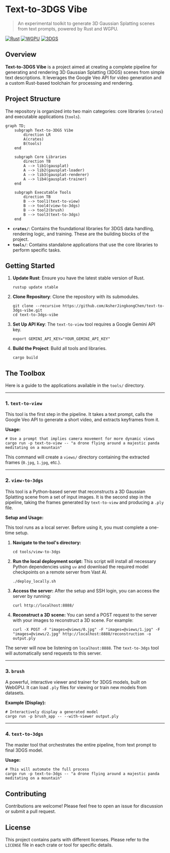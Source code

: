 # Text-to-3DGS Vibe

> An experimental toolkit to generate 3D Gaussian Splatting scenes from text prompts, powered by Rust and WGPU.

[![Rust](https://img.shields.io/badge/Rust-CE412B.svg?style=for-the-badge&logo=rust&logoColor=white)](https://www.rust-lang.org/)
[![WGPU](https://img.shields.io/badge/WGPU-009E6C.svg?style=for-the-badge&logo=wgpu&logoColor=white)](https://wgpu.rs/)
[![3DGS](https://img.shields.io/badge/3DGS-3D65FF.svg?style=for-the-badge&logo=3dgs&logoColor=white)](https://repo-sam.inria.fr/fungraph/3d-gaussian-splatting/)

## Overview

**Text-to-3DGS Vibe** is a project aimed at creating a complete pipeline for generating and rendering 3D Gaussian Splatting (3DGS) scenes from simple text descriptions. It leverages the Google Veo API for video generation and a custom Rust-based toolchain for processing and rendering.

## Project Structure

The repository is organized into two main categories: core libraries (`crates`) and executable applications (`tools`).

```mermaid
graph TD;
    subgraph Text-to-3DGS Vibe
        direction LR
        A(crates)
        B(tools)
    end

    subgraph Core Libraries
        direction TB
        A --> lib1(gausplat)
        A --> lib2(gausplat-loader)
        A --> lib3(gausplat-renderer)
        A --> lib4(gausplat-trainer)
    end

    subgraph Executable Tools
        direction TB
        B --> tool1(text-to-view)
        B --> tool4(view-to-3dgs)
        B --> tool2(brush)
        B --> tool3(text-to-3dgs)
    end
```

-   **`crates/`**: Contains the foundational libraries for 3DGS data handling, rendering logic, and training. These are the building blocks of the project.
-   **`tools/`**: Contains standalone applications that use the core libraries to perform specific tasks.

## Getting Started

1.  **Update Rust**: Ensure you have the latest stable version of Rust.
    ```shell
    rustup update stable
    ```

2.  **Clone Repository**: Clone the repository with its submodules.
    ```shell
    git clone --recursive https://github.com/AsherJingkongChen/text-to-3dgs-vibe.git
    cd text-to-3dgs-vibe
    ```

3.  **Set Up API Key**: The `text-to-view` tool requires a Google Gemini API key.
    ```shell
    export GEMINI_API_KEY="YOUR_GEMINI_API_KEY"
    ```

4.  **Build the Project**: Build all tools and libraries.
    ```shell
    cargo build
    ```

## The Toolbox

Here is a guide to the applications available in the `tools/` directory.

---

### 1. `text-to-view`

This tool is the first step in the pipeline. It takes a text prompt, calls the Google Veo API to generate a short video, and extracts keyframes from it.

**Usage:**

```shell
# Use a prompt that implies camera movement for more dynamic views
cargo run -p text-to-view -- "a drone flying around a majestic panda meditating on a mountain"
```

This command will create a `views/` directory containing the extracted frames (`0.jpg`, `1.jpg`, etc.).

---

### 2. `view-to-3dgs`

This tool is a Python-based server that reconstructs a 3D Gaussian Splatting scene from a set of input images. It is the second step in the pipeline, taking the frames generated by `text-to-view` and producing a `.ply` file.

**Setup and Usage:**

This tool runs as a local server. Before using it, you must complete a one-time setup.

1.  **Navigate to the tool's directory:**
    ```shell
    cd tools/view-to-3dgs
    ```

2.  **Run the local deployment script:**
    This script will install all necessary Python dependencies using `uv` and download the required model checkpoints on a remote server from Vast AI.
    ```shell
    ./deploy_locally.sh
    ```

3.  **Access the server:**
    After the setup and SSH login, you can access the server by running:
    ```shell
    curl http://localhost:8888/
    ```

4. **Reconstruct a 3D scene:**
    You can send a POST request to the server with your images to reconstruct a 3D scene. For example:
    ```shell
    curl -X POST -F "images=@views/0.jpg" -F "images=@views/1.jpg" -F "images=@views/2.jpg" http://localhost:8888/reconstruction -o output.ply
    ```

The server will now be listening on `localhost:8888`. The `text-to-3dgs` tool will automatically send requests to this server.

---

### 3. `brush`

A powerful, interactive viewer and trainer for 3DGS models, built on WebGPU. It can load `.ply` files for viewing or train new models from datasets.

**Example (Display):**

```shell
# Interactively display a generated model
cargo run -p brush_app -- --with-viewer output.ply
```

---

### 4. `text-to-3dgs`

The master tool that orchestrates the entire pipeline, from text prompt to final 3DGS model.

**Usage:**

```shell
# This will automate the full process
cargo run -p text-to-3dgs -- "a drone flying around a majestic panda meditating on a mountain"
```

## Contributing

Contributions are welcome! Please feel free to open an issue for discussion or submit a pull request.

## License

This project contains parts with different licenses. Please refer to the `LICENSE` file in each crate or tool for specific details.
